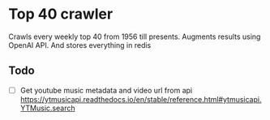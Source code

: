 # Top 40 crawler

Crawls every weekly top 40 from 1956 till presents.
Augments results using OpenAI API.
And stores everything in redis

## Todo
- [ ] Get youtube music metadata and video url from api https://ytmusicapi.readthedocs.io/en/stable/reference.html#ytmusicapi.YTMusic.search
